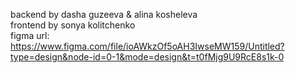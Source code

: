 backend by dasha guzeeva & alina kosheleva  
frontend by sonya kolitchenko  
figma url: https://www.figma.com/file/ioAWkzOf5oAH3IwseMW159/Untitled?type=design&node-id=0-1&mode=design&t=t0fMjg9U9RcE8s1k-0
